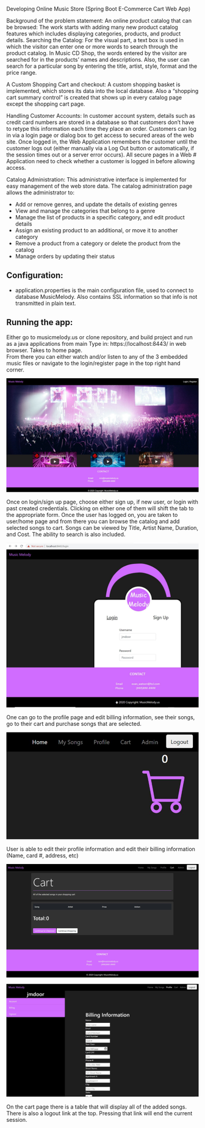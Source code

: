 Developing Online Music Store (Spring Boot E-Commerce Cart Web App)

Background of the problem statement:
An online product catalog that can be browsed: The work starts with adding many new product catalog features which includes displaying categories, products, and product details.
Searching the Catalog: For the visual part, a text box is used in which the visitor can enter one or more words to search through the product catalog. In Music CD Shop, the words entered by the visitor are searched for in the products’ names and descriptions. Also, the user can search for a particular song by entering the title, artist, style, format and the price range.

A Custom Shopping Cart and checkout: A custom shopping basket is implemented, which stores its data into the local database. Also a “shopping cart summary control” is created that shows up in every catalog page except the shopping cart page.

Handling Customer Accounts: In customer account system, details such as credit card numbers are stored in a database so that customers don’t have to retype this information each time they place an order. Customers can log in via a login page or dialog box to get access to secured areas of the web site. Once logged in, the Web Application remembers the customer until the customer logs out (either manually via a Log Out button or automatically, if the session times out or a server error occurs). All secure pages in a Web # Application need to check whether a customer is logged in before allowing access.

Catalog Administration: This administrative interface is implemented for easy management of the web store data. The catalog administration page allows the administrator to:

-	Add or remove genres, and update the details of existing genres
-	View and manage the categories that belong to a genre
-	Manage the list of products in a specific category, and edit product details
-	Assign an existing product to an additional, or move it to another category
-	Remove a product from a category or delete the product from the catalog
-	Manage orders by updating their status

## Configuration: 
-	application.properties is the main configuration file, used to connect to database MusicMelody. Also contains SSL information so that info is not transmitted in plain text. 

## Running the app:
Either go to musicmelody.us or clone repository, and build project and run as a java applications from main
Type in: https://localhost:8443/ in web browser. Takes to home page.  
From there you can either watch and/or listen to any of the 3 embedded music files or navigate to the login/register page in the top right hand corner. 

![](images/HomePage.jpg)
 
Once on login/sign up page, choose either sign up, if new user, or login with past created credentials. Clicking on either one of them will shift the tab to the appropriate form. 
Once the user has logged on, you are taken to user/home page and from there you can browse the catalog and add selected songs to cart. Songs can be viewed by Title, Artist Name, Duration, and Cost. The ability to search is also included. 

![](images/login.jpg)
  
One can go to the profile page and edit billing information, see their songs, go to their cart and purchase songs that are selected. 

![](images/TopNav.jpg)
 
User is able to edit their profile information and edit their billing information (Name, card #, address, etc)

![](images/cart.jpg)

![](images/profile.jpg)
 
On the cart page there is a table that will display all of the added songs.
There is also a logout link at the top. Pressing that link will end the current session. 
